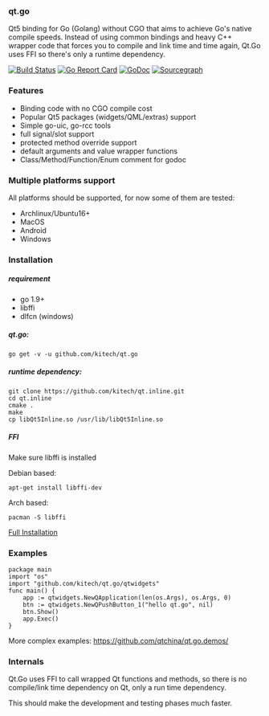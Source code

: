 
### qt.go

Qt5 binding for Go (Golang) without CGO that aims to achieve Go's native compile speeds. Instead of using common bindings and heavy C++ wrapper code that forces you to compile and link time and time again, Qt.Go uses FFI so there's only a runtime dependency.

[![Build Status](https://travis-ci.org/kitech/qt.go.svg?branch=master)](https://travis-ci.org/kitech/qt.go)
[![Go Report Card](https://goreportcard.com/badge/github.com/kitech/qt.go)](https://goreportcard.com/report/github.com/kitech/qt.go)
[![GoDoc](https://godoc.org/github.com/kitech/qt.go?status.svg)](https://godoc.org/github.com/kitech/qt.go)
[![Sourcegraph](https://sourcegraph.com/github.com/kitech/qt.go/-/badge.svg)](https://sourcegraph.com/github.com/kitech/qt.go?badge)

### Features

* Binding code with no CGO compile cost
* Popular Qt5 packages (widgets/QML/extras) support
* Simple go-uic, go-rcc tools
* full signal/slot support
* protected method override support
* default arguments and value wrapper functions
* Class/Method/Function/Enum comment for godoc


### Multiple platforms support
All platforms should be supported, for now some of them are tested:

* Archlinux/Ubuntu16+
* MacOS
* Android
* Windows

### Installation

##### requirement

* go 1.9+
* libffi
* dlfcn (windows)

##### qt.go:

    go get -v -u github.com/kitech/qt.go
    
##### runtime dependency:

    git clone https://github.com/kitech/qt.inline.git
    cd qt.inline
    cmake .
    make
    cp libQt5Inline.so /usr/lib/libQt5Inline.so

##### FFI

Make sure libffi is installed
    
Debian based:

    apt-get install libffi-dev
    
Arch based:

    pacman -S libffi

[Full Installation](https://github.com/kitech/qt.go/blob/master/install.md)

### Examples

    package main
    import "os"
    import "github.com/kitech/qt.go/qtwidgets"
    func main() {
        app := qtwidgets.NewQApplication(len(os.Args), os.Args, 0)
        btn := qtwidgets.NewQPushButton_1("hello qt.go", nil)
        btn.Show()
        app.Exec()
    }

More complex examples: https://github.com/qtchina/qt.go.demos/

### Internals

Qt.Go uses FFI to call wrapped Qt functions and methods, so there is no compile/link time dependency on Qt, only a run time dependency.

This should make the development and testing phases much faster.
